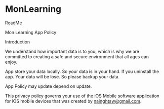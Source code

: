 # MonLearning

ReadMe

Mon Learning App Policy

Introduction

We understand how important data is to you, which is why we are committed to creating a safe and secure environment that all ages can enjoy.

App store your data locally. So your data is in your hand. If you uninstall the app. Your data will be lose. So please backup your data.

App Policy may update depend on update.

This privacy policy governs your use of the iOS Mobile software application for iOS mobile devices that was created by nainghtaw@gmail.com.
